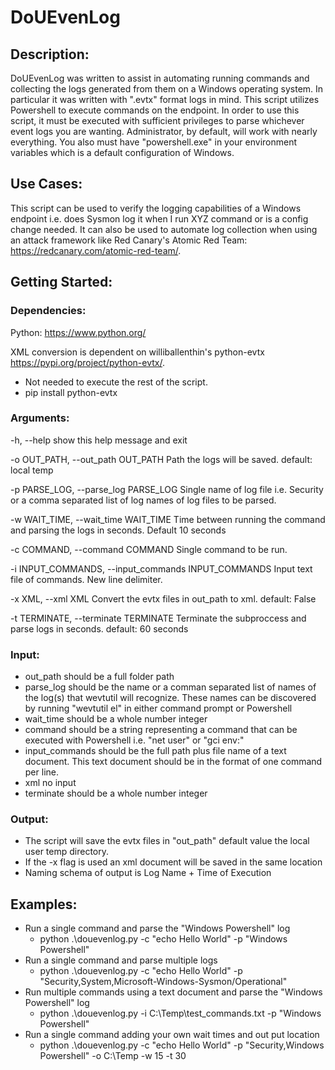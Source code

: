 # DoUEvenLog

## Description:
DoUEvenLog was written to assist in automating running commands and collecting the logs generated from them on a Windows operating system. In particular it was written with ".evtx" format logs in mind. This script utilizes Powershell to execute commands on the endpoint. In order to use this script, it must be executed with sufficient privileges to parse whichever event logs you are wanting. Administrator, by default, will work with nearly everything. You also must have "powershell.exe" in your environment variables which is a default configuration of Windows.

## Use Cases:
This script can be used to verify the logging capabilities of a Windows endpoint i.e. does Sysmon log it when I run XYZ command or is a config change needed. It can also be used to automate log collection when using an attack framework like Red Canary's Atomic Red Team: https://redcanary.com/atomic-red-team/.
                        
## Getting Started:
 
### Dependencies:
Python: https://www.python.org/

XML conversion is dependent on williballenthin's python-evtx https://pypi.org/project/python-evtx/. 
 - Not needed to execute the rest of the script.
 - pip install python-evtx
 
 ### Arguments:
  -h, --help            show this help message and exit
  
  -o OUT_PATH, --out_path OUT_PATH
                        Path the logs will be saved. default: local temp
                        
  -p PARSE_LOG, --parse_log PARSE_LOG
                        Single name of log file i.e. Security or a comma separated list of log names of log files to be parsed.
                        
  -w WAIT_TIME, --wait_time WAIT_TIME
                        Time between running the command and parsing the logs in seconds. Default 10 seconds
                        
  -c COMMAND, --command COMMAND
                        Single command to be run.
                        
  -i INPUT_COMMANDS, --input_commands INPUT_COMMANDS
                        Input text file of commands. New line delimiter.
                        
  -x XML, --xml XML     Convert the evtx files in out_path to xml. default: False
  
  -t TERMINATE, --terminate TERMINATE
                        Terminate the subproccess and parse logs in seconds. default: 60 seconds
                        
 ### Input:
 - out_path should be a full folder path
 - parse_log should be the name or a comman separated list of names of the log(s) that wevtutil will recognize. These names can be discovered by running "wevtutil el" in either command prompt or Powershell
 - wait_time should be a whole number integer
 - command should be a string representing a command that can be executed with Powershell i.e. "net user" or "gci env:"
 - input_commands should be the full path plus file name of a text document. This text document should be in the format of one command per line.
 - xml no input
 - terminate should be a whole number integer
 
 ### Output:
 - The script will save the evtx files in "out_path" default value the local user temp directory.
 - If the -x flag is used an xml document will be saved in the same location
 - Naming schema of output is Log Name + Time of Execution
 
 ## Examples:
 - Run a single command and parse the "Windows Powershell" log
   - python .\douevenlog.py -c "echo Hello World" -p "Windows Powershell"
 - Run a single command and parse multiple logs
   - python .\douevenlog.py -c "echo Hello World" -p "Security,System,Microsoft-Windows-Sysmon/Operational"
 - Run multiple commands using a text document and parse the "Windows Powershell" log
   - python .\douevenlog.py -i C:\Temp\test_commands.txt -p "Windows Powershell"
 - Run a single command adding your own wait times and out put location
   - python .\douevenlog.py -c "echo Hello World" -p "Security,Windows Powershell" -o C:\Temp -w 15 -t 30
